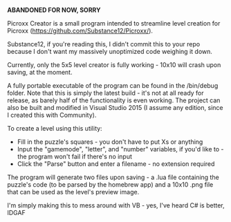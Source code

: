 **ABANDONED FOR NOW, SORRY**

Picroxx Creator is a small program intended to streamline level creation for Picroxx (https://github.com/Substance12/Picroxx/).

Substance12, if you're reading this, I didn't commit this to your repo because I don't want my massively unoptimized code weighing it down.

Currently, only the 5x5 level creator is fully working - 10x10 will crash upon saving, at the moment.

A fully portable executable of the program can be found in the /bin/debug folder. Note that this is simply the latest build - it's not at all ready for release, as barely half of the functionality is even working. The project can also be built and modified in Visual Studio 2015 (I assume any edition, since I created this with Community).

To create a level using this utility:
- Fill in the puzzle's squares - you don't have to put Xs or anything
- Input the "gamemode", "letter", and "number" variables, if you'd like to - the program won't fail if there's no input
- Click the "Parse" button and enter a filename - no extension required

The program will generate two files upon saving - a .lua file containing the puzzle's code (to be parsed by the homebrew app) and a 10x10 .png file that can be used as the level's preview image.

I'm simply making this to mess around with VB - yes, I've heard C# is better, IDGAF
